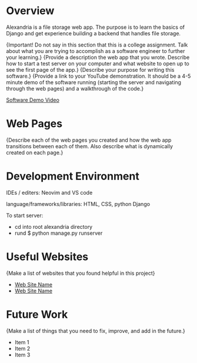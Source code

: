 # Overview

Alexandria is a file storage web app. The purpose is to learn the basics of Django and get experience building a backend that handles file storage.

{Important!  Do not say in this section that this is a college assignment.  Talk about what you are trying to accomplish as a software engineer to further your learning.}
{Provide a description the web app that you wrote. Describe how to start a test server on your computer and what website to open up to see the first page of the app.}
{Describe your purpose for writing this software.}
{Provide a link to your YouTube demonstration.  It should be a 4-5 minute demo of the software running (starting the server and navigating through the web pages) and a walkthrough of the code.}

[Software Demo Video](http://youtube.link.goes.here)

# Web Pages

{Describe each of the web pages you created and how the web app transitions between each of them.  Also describe what is dynamically created on each page.}

# Development Environment

IDEs / editers: Neovim and VS code

language/frameworks/libraries: HTML, CSS, python Django

To start server:
- cd into root alexandria directory
- rund $ python manage.py runserver

# Useful Websites

{Make a list of websites that you found helpful in this project}
* [Web Site Name](http://url.link.goes.here)
* [Web Site Name](http://url.link.goes.here)

# Future Work

{Make a list of things that you need to fix, improve, and add in the future.}
* Item 1
* Item 2
* Item 3
